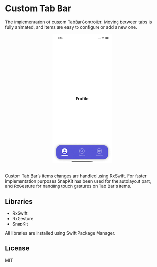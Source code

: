 # Custom Tab Bar


The implementation of custom TabBarController. Moving between tabs is fully animated, and items are easy to configure or add a new one.
<br><p align="center">
  <img src="CustomTabBar.gif" alt="animated" />
</p><br>
Custom Tab Bar's items changes are handled using RxSwift. For faster implementation purposes SnapKit has been used for the autolayout part, and RxGesture for handling touch gestures on Tab Bar's items.
<br>

## Libraries

- RxSwift
- RxGesture
- SnapKit

All libraries are installed using Swift Package Manager.

## License

MIT
